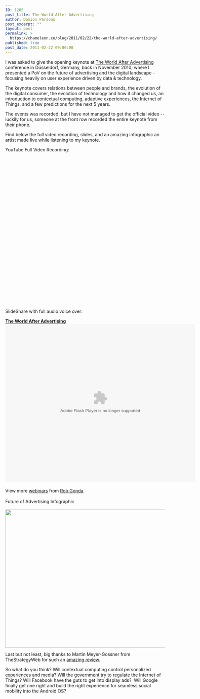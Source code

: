 ```yaml
---
ID: 1285
post_title: The World After Advertising
author: Damion Parsons
post_excerpt: ""
layout: post
permalink: >
  https://chameleon.co/blog/2011/02/22/the-world-after-advertising/
published: true
post_date: 2011-02-22 00:00:00
---
```

I was asked to give the opening keynote at <a title="The World After Advertising, Dusseldorf, Germany - Nov 2010" href="https://www.world-after-advertising.com/en/" target="_blank" rel="noopener noreferrer">The World After Advertising</a> conference in Düsseldorf, Germany, back in November 2010; where I presented a PoV on the future of advertising and the digital landscape - focusing heavily on user experience driven by data &amp; technology.

The keynote covers relations between people and brands, the evolution of the digital consumer, the evolution of technology and how it changed us, an introduction to contextual computing, adaptive experiences, the Internet of Things, and a few predictions for the next 5 years.<!--more-->

The events was recorded, but I have not managed to get the official video -- luckily for us, someone at the front row recorded the entire keynote from their phone.

Find below the full video recording, slides, and an amazing infographic an artist made live while listening to my keynote.

YouTube Full Video Recording:
<object width="600" height="480" classid="clsid:d27cdb6e-ae6d-11cf-96b8-444553540000" codebase="https://download.macromedia.com/pub/shockwave/cabs/flash/swflash.cab#version=6,0,40,0"><param name="allowFullScreen" value="true" /><param name="allowscriptaccess" value="always" /><param name="src" value="https://www.youtube.com/v/RxFhhWM32hI?fs=1&amp;hl=en_US&amp;rel=0" /><param name="allowfullscreen" value="true" /><embed width="600" height="480" type="application/x-shockwave-flash" src="https://www.youtube.com/v/RxFhhWM32hI?fs=1&amp;hl=en_US&amp;rel=0" allowfullscreen="allowfullscreen" allowscriptaccess="always" allowfullscreen="allowfullscreen" /></object>

<!--more-->

SlideShare with full audio voice over:
<div id="__ss_7001687" style="width: 600px;">

<strong><a title="The World After Advertising" href="https://www.slideshare.net/RobGonda/world-afteradvertisingrobgondasapientnitro">The World After Advertising</a></strong><object id="__sse7001687" width="600" height="500" classid="clsid:d27cdb6e-ae6d-11cf-96b8-444553540000" codebase="https://download.macromedia.com/pub/shockwave/cabs/flash/swflash.cab#version=6,0,40,0"><param name="allowFullScreen" value="true" /><param name="allowScriptAccess" value="always" /><param name="src" value="https://static.slidesharecdn.com/swf/ssplayer2.swf?doc=world-after-advertising-rob-gonda-sapientnitro-110221131825-phpapp02&amp;rel=0&amp;stripped_title=world-afteradvertisingrobgondasapientnitro&amp;userName=RobGonda" /><param name="allowfullscreen" value="true" /><param name="allowscriptaccess" value="always" /><embed id="__sse7001687" width="600" height="500" type="application/x-shockwave-flash" src="https://static.slidesharecdn.com/swf/ssplayer2.swf?doc=world-after-advertising-rob-gonda-sapientnitro-110221131825-phpapp02&amp;rel=0&amp;stripped_title=world-afteradvertisingrobgondasapientnitro&amp;userName=RobGonda" allowfullscreen="allowfullscreen" allowscriptaccess="always" allowfullscreen="allowfullscreen" allowscriptaccess="always" /></object>
<div style="padding: 5px 0 12px;">View more <a href="https://www.slideshare.net/">webinars</a> from <a href="https://www.slideshare.net/RobGonda">Rob Gonda</a>.</div>
</div>
<div style="padding: 5px 0 12px;">Future of Advertising Infographic</div>
<div style="padding: 5px 0 12px;"><a href="https://takemetoyourleader.com/wp-content/uploads/2011/02/rob_gonda_digital_advertising_landscape_20151.jpg"><img class="alignnone size-medium wp-image-1576" title="World After Advertising - Future Digital Landscape 2015 - Infographic" src="https://takemetoyourleader.com/wp-content/uploads/2011/02/rob_gonda_digital_advertising_landscape_20151-550x437.jpg" alt="" width="550" height="437" /></a></div>
Last but not least, big thanks to Martin Meyer-Gossner from TheStrategyWeb for such an <a title="World After Advertising and the Internet of Things" href="https://www.thestrategyweb.com/the-world-after-advertising-the-internet-of-things" target="_blank" rel="noopener noreferrer">amazing review</a>.

So what do you think? Will contextual computing control personalized experiences and media? Will the government try to regulate the Internet of Things? Will Facebook have the guts to get into display ads?  Will Google finally get one right and build the right experience for seamless social mobility into the Android OS?